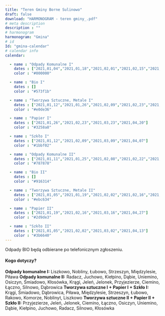 ```yaml
---
title: "Teren Gminy Borne Sulinowo"
draft: false
download: "HARMONOGRAM - teren gminy_.pdf"
# meta description
description : ""
# harmonogram
harmonogram: "Gmina"
# id
Id: "gmina-calendar"
# calendar info
calendar:

  - name : "Odpady Komunalne I"
    dates : ["2021,01,04","2021,01,18","2021,02,01","2021,02,15","2021,03,01","2021,03,15","2021,03,29","2021,04,12","2021,04,26"]
    color : "#000000"

  - name : "Bio I"
    dates : []
    color : "#573f1b"

  - name : "Tworzywa Sztuczne, Metale I"
    dates : ["2021,01,12","2021,01,26","2021,02,09","2021,02,23","2021,03,09","2021,03,23","2021,04,07","2021,04,19"]
    color : "#e0de36"

  - name : "Papier I"
    dates : ["2021,01,26","2021,02,23","2021,03,23","2021,04,20"]
    color : "#3258a8"

  - name : "Szkło I"
    dates : ["2021,01,12","2021,02,09","2021,03,09","2021,04,07"]
    color : "#1bbf02"

  - name : "Odpady Komunalne II"
    dates : ["2021,01,11","2021,01,25","2021,02,08","2021,02,22","2021,03,08","2021,03,22","2021,04,06","2021,04,19"]
    color : "#787878"

  - name : "Bio II"
    dates : []
    color : "#916314"

  - name : "Tworzywa Sztuczne, Metale II"
    dates : ["2021,01,05","2021,01,19","2021,02,02","2021,02,16","2021,03,02","2021,03,16","2021,03,30","2021,04,13","2021,04,27"]
    color : "#ebc634"

  - name : "Papier II"
    dates : ["2021,01,19","2021,02,16","2021,03,16","2021,04,27"]
    color : "#2d9de3"

  - name : "Szkło II"
    dates : ["2021,01,05","2021,02,02","2021,03,02","2021,04,13"]
    color : "#3b6640"
---
```


Odpady BIO będą odbierane po telefonicznym zgłoszeniu.

#### Kogo dotyczy?

**Odpady komunalne I:** Liszkowo, Nobliny, Łubowo, Strzeszyn, Międzylesie, Piława
**Odpady komunalne II:** Radacz, Juchowo, Kiełpino, Dąbie, Uniemino, Osiczyn, Śmiadowo, Kłosówka, Krągi, Jeleń, Jelonek, Przyjezierze, Ciemino, Łączno, Silnowo, Dąbrowica
**Tworzywa sztuczne I + Papier I + Szkło I:** Krągi, Śmiadowo, Dąbrowica, Piława, Międzylesie, Strzeszyn, Łubowo, Rakowo, Komorze, Noblinyt, Liszkowo
**Tworzywa sztuczne II + Papier II + Szkło II:** Przyjezierze, Jeleń, Jelonek, Ciemino, Łączno, Osiczyn, Uniemino, Dąbie, Kiełpino, Juchowo, Radacz, Silnowo, Kłosówka
